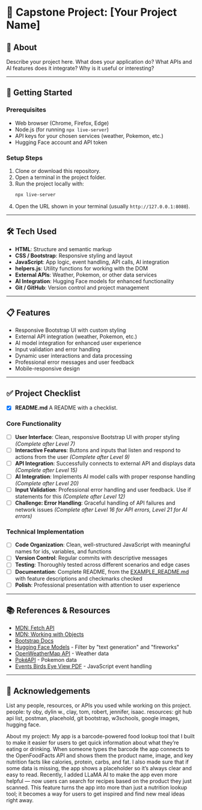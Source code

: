 # 🎯 Capstone Project: [Your Project Name]

## 📖 About

Describe your project here. What does your application do? What APIs and AI features does it integrate? Why is it useful or interesting?

---

## 🚀 Getting Started

### Prerequisites

- Web browser (Chrome, Firefox, Edge)
- Node.js (for running `npx live-server`)
- API keys for your chosen services (weather, Pokemon, etc.)
- Hugging Face account and API token

### Setup Steps

1. Clone or download this repository.
2. Open a terminal in the project folder.
3. Run the project locally with:
   ```bash
   npx live-server
   ```
4. Open the URL shown in your terminal (usually `http://127.0.0.1:8080`).

---

## 🛠️ Tech Used

- **HTML**: Structure and semantic markup
- **CSS / Bootstrap**: Responsive styling and layout
- **JavaScript**: App logic, event handling, API calls, AI integration
- **helpers.js**: Utility functions for working with the DOM
- **External APIs**: Weather, Pokemon, or other data services
- **AI Integration**: Hugging Face models for enhanced functionality
- **Git / GitHub**: Version control and project management

---

## 📋 Features

- Responsive Bootstrap UI with custom styling
- External API integration (weather, Pokemon, etc.)
- AI model integration for enhanced user experience
- Input validation and error handling
- Dynamic user interactions and data processing
- Professional error messages and user feedback
- Mobile-responsive design

---

## ✅ Project Checklist

- [x] **README.md** A README with a checklist.

### Core Functionality

- [ ] **User Interface**: Clean, responsive Bootstrap UI with proper styling _(Complete after Level 7)_
- [ ] **Interactive Features**: Buttons and inputs that listen and respond to actions from the user _(Complete after Level 9)_
- [ ] **API Integration**: Successfully connects to external API and displays data _(Complete after Level 15)_
- [ ] **AI Integration**: Implements AI model calls with proper response handling _(Complete after Level 20)_
- [ ] **Input Validation**: Professional error handling and user feedback. Use if statements for this _(Complete after Level 12)_
- [ ] **Challenge: Error Handling**: Graceful handling of API failures and network issues _(Complete after Level 16 for API errors, Level 21 for AI errors)_

### Technical Implementation

- [ ] **Code Organization**: Clean, well-structured JavaScript with meaningful names for ids, variables, and functions
- [ ] **Version Control**: Regular commits with descriptive messages
- [ ] **Testing**: Thoroughly tested across different scenarios and edge cases
- [ ] **Documentation**: Complete README, from the [EXAMPLE_README.md](/codex-lv2-may-2025/guides/week8-capstone/EXAMPLE_README.html) with feature descriptions and checkmarks checked
- [ ] **Polish**: Professional presentation with attention to user experience

---

## 📚 References & Resources

- [MDN: Fetch API](https://developer.mozilla.org/en-US/docs/Web/API/Fetch_API)
- [MDN: Working with Objects](https://developer.mozilla.org/en-US/docs/Learn/JavaScript/Objects/Basics)
- [Bootstrap Docs](https://getbootstrap.com/docs/5.3/getting-started/introduction/)
- [Hugging Face Models](https://huggingface.co/models) - Filter by "text generation" and "fireworks"
- [OpenWeatherMap API](https://openweathermap.org/api) - Weather data
- [PokéAPI](https://pokeapi.co) - Pokemon data
- [Events Birds Eye View PDF](/codex-lv2-may-2025/resources/skill-guides/events-birds-eye-view.pdf) - JavaScript event handling

---

## 🙌 Acknowledgements

List any people, resources, or APIs you used while working on this project.  
 people: ty oby, dylin w., clay, tom, robert, jennifer, isaac.
resources: git hub api list, postman, placehold, git bootstrap, w3schools, google images, hugging face.

About my project:
My app is a barcode-powered food lookup tool that I built to make it easier for users to get quick information about what they’re eating or drinking. When someone types the barcode the app connects to the OpenFoodFacts API and shows them the product name, image, and key nutrition facts like calories, protein, carbs, and fat. I also made sure that if some data is missing, the app shows a placeholder so it’s always clear and easy to read. Recently, I added LLaMA AI to make the app even more helpful — now users can search for recipes based on the product they just scanned. This feature turns the app into more than just a nutrition lookup tool; it becomes a way for users to get inspired and find new meal ideas right away.
